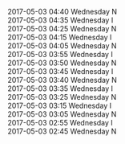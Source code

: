 2017-05-03 04:40 Wednesday  N  
2017-05-03 04:35 Wednesday  I  
2017-05-03 04:25 Wednesday  N  
2017-05-03 04:15 Wednesday  I  
2017-05-03 04:05 Wednesday  N  
2017-05-03 03:55 Wednesday  I  
2017-05-03 03:50 Wednesday  N  
2017-05-03 03:45 Wednesday  I  
2017-05-03 03:40 Wednesday  N  
2017-05-03 03:35 Wednesday  I  
2017-05-03 03:25 Wednesday  N  
2017-05-03 03:15 Wednesday  I  
2017-05-03 03:05 Wednesday  N  
2017-05-03 02:55 Wednesday  I  
2017-05-03 02:45 Wednesday  N  

